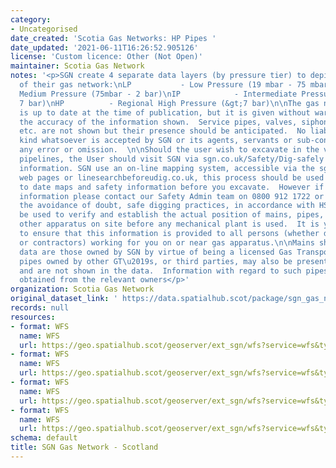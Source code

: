 ```yaml
---
category:
- Uncategorised
date_created: 'Scotia Gas Networks: HP Pipes '
date_updated: '2021-06-11T16:26:52.905126'
license: 'Custom licence: Other (Not Open)'
maintainer: Scotia Gas Network
notes: '<p>SGN create 4 separate data layers (by pressure tier) to depict the location
  of their gas network:\nLP           - Low Pressure (19 mbar - 75 mbar)\nMP         -
  Medium Pressure (75mbar - 2 bar)\nIP            - Intermediate Pressure (2 bar -
  7 bar)\nHP          - Regional High Pressure (&gt;7 bar)\n\nThe gas network data
  is up to date at the time of publication, but it is given without warranty as to
  the accuracy of the information shown.  Service pipes, valves, siphons, sub-connections
  etc. are not shown but their presence should be anticipated.  No liability of any
  kind whatsoever is accepted by SGN or its agents, servants or sub-contractors for
  any error or omission.  \n\nShould the user wish to excavate in the vicinity of
  pipelines, the User should visit SGN via sgn.co.uk/Safety/Dig-safely for further
  information. SGN use an on-line mapping system, accessible via the sgn.co.uk/Safety/Dig-safely
  web pages or linesearchbeforeudig.co.uk, this process should be used to obtain up
  to date maps and safety information before you excavate.  However if you need more
  information please contact our Safety Admin team on 0800 912 1722 or by email: plantlocation@sgn.co.uk.\n\nFor
  the avoidance of doubt, safe digging practices, in accordance with HS (G) 47, must
  be used to verify and establish the actual position of mains, pipes, services and
  other apparatus on site before any mechanical plant is used.  It is your responsibility
  to ensure that this information is provided to all persons (whether direct labour
  or contractors) working for you on or near gas apparatus.\n\nMains shown in the
  data are those owned by SGN by virtue of being a licensed Gas Transporter (GT).  Gas
  pipes owned by other GT\u2019s, or third parties, may also be present in the area
  and are not shown in the data.  Information with regard to such pipes should be
  obtained from the relevant owners</p>'
organization: Scotia Gas Network
original_dataset_link: ' https://data.spatialhub.scot/package/sgn_gas_network-sgn'
records: null
resources:
- format: WFS
  name: WFS
  url: https://geo.spatialhub.scot/geoserver/ext_sgn/wfs?service=wfs&typeName=ext_sgn:pub_sgnhp
- format: WFS
  name: WFS
  url: https://geo.spatialhub.scot/geoserver/ext_sgn/wfs?service=wfs&typeName=ext_sgn:pub_sgnip
- format: WFS
  name: WFS
  url: https://geo.spatialhub.scot/geoserver/ext_sgn/wfs?service=wfs&typeName=ext_sgn:pub_sgnlp
- format: WFS
  name: WFS
  url: https://geo.spatialhub.scot/geoserver/ext_sgn/wfs?service=wfs&typeName=ext_sgn:pub_sgnmp
schema: default
title: SGN Gas Network - Scotland
---
```

